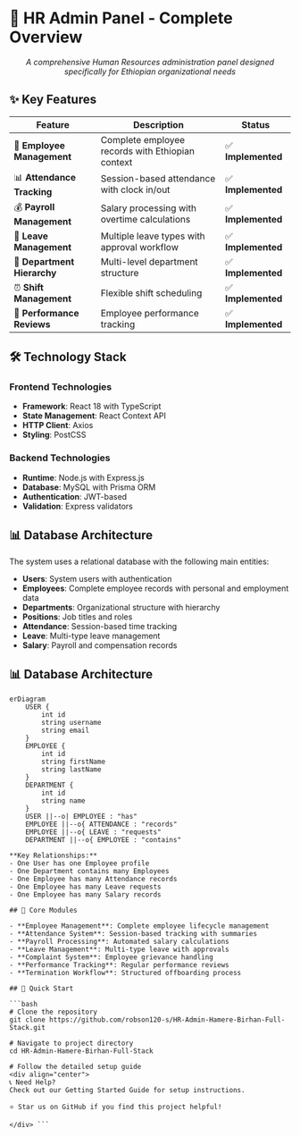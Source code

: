 <!-- docs/README.md -->

# 🏢 HR Admin Panel - Complete Overview

<div align="center">

*A comprehensive Human Resources administration panel designed specifically for Ethiopian organizational needs*

</div>

## ✨ Key Features

| Feature | Description | Status |
|---------|-------------|---------|
| 👥 **Employee Management** | Complete employee records with Ethiopian context | ✅ **Implemented** |
| 📊 **Attendance Tracking** | Session-based attendance with clock in/out | ✅ **Implemented** |
| 💰 **Payroll Management** | Salary processing with overtime calculations | ✅ **Implemented** |
| 📅 **Leave Management** | Multiple leave types with approval workflow | ✅ **Implemented** |
| 🏢 **Department Hierarchy** | Multi-level department structure | ✅ **Implemented** |
| ⏰ **Shift Management** | Flexible shift scheduling | ✅ **Implemented** |
| 📝 **Performance Reviews** | Employee performance tracking | ✅ **Implemented** |

## 🛠️ Technology Stack

### **Frontend Technologies**
- **Framework**: React 18 with TypeScript
- **State Management**: React Context API
- **HTTP Client**: Axios
- **Styling**: PostCSS

### **Backend Technologies**
- **Runtime**: Node.js with Express.js
- **Database**: MySQL with Prisma ORM
- **Authentication**: JWT-based
- **Validation**: Express validators

## 📊 Database Architecture

The system uses a relational database with the following main entities:

- **Users**: System users with authentication
- **Employees**: Complete employee records with personal and employment data
- **Departments**: Organizational structure with hierarchy
- **Positions**: Job titles and roles
- **Attendance**: Session-based time tracking
- **Leave**: Multi-type leave management
- **Salary**: Payroll and compensation records

## 📊 Database Architecture

```mermaid
erDiagram
    USER {
        int id
        string username
        string email
    }
    EMPLOYEE {
        int id
        string firstName
        string lastName
    }
    DEPARTMENT {
        int id
        string name
    }
    USER ||--o| EMPLOYEE : "has"
    EMPLOYEE ||--o{ ATTENDANCE : "records"
    EMPLOYEE ||--o{ LEAVE : "requests"
    DEPARTMENT ||--o{ EMPLOYEE : "contains"

**Key Relationships:**
- One User has one Employee profile
- One Department contains many Employees  
- One Employee has many Attendance records
- One Employee has many Leave requests
- One Employee has many Salary records

## 🎯 Core Modules

- **Employee Management**: Complete employee lifecycle management
- **Attendance System**: Session-based tracking with summaries
- **Payroll Processing**: Automated salary calculations
- **Leave Management**: Multi-type leave with approvals
- **Complaint System**: Employee grievance handling
- **Performance Tracking**: Regular performance reviews
- **Termination Workflow**: Structured offboarding process

## 🚀 Quick Start

```bash
# Clone the repository
git clone https://github.com/robson120-s/HR-Admin-Hamere-Birhan-Full-Stack.git

# Navigate to project directory
cd HR-Admin-Hamere-Birhan-Full-Stack

# Follow the detailed setup guide
<div align="center">
📞 Need Help?
Check out our Getting Started Guide for setup instructions.

⭐ Star us on GitHub if you find this project helpful!

</div> ```